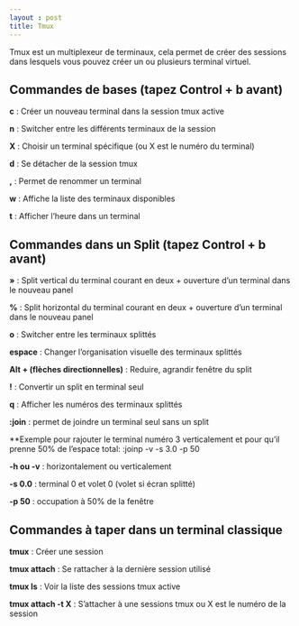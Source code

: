 ```yaml
---
layout : post
title: Tmux
---
```

Tmux est un multiplexeur de terminaux, cela permet de créer des sessions dans lesquels vous pouvez créer un ou plusieurs terminal virtuel.



## Commandes de bases (tapez Control + b avant)



**c** : Créer un nouveau terminal dans la session tmux active

**n** : Switcher entre les différents terminaux de la session

**X** : Choisir un terminal spécifique (ou X est le numéro du terminal)

**d** : Se détacher de la session tmux

**,** : Permet de renommer un terminal

**w** : Affiche la liste des terminaux disponibles

**t** : Afficher l’heure dans un terminal



## Commandes dans un Split (tapez Control + b avant) 



 **»** : Split vertical du terminal courant en deux + ouverture d’un terminal dans le nouveau panel

**%** : Split horizontal du terminal courant en deux + ouverture d’un terminal dans le nouveau panel

**o** : Switcher entre les terminaux splittés

**espace** : Changer l’organisation visuelle des terminaux splittés

**Alt + (flèches directionnelles)** : Reduire, agrandir fenêtre du split

**!** : Convertir un split en terminal seul

**q** : Afficher les numéros des terminaux splittés

**:join** : permet de joindre un terminal seul sans un split

**Exemple pour rajouter le terminal numéro 3 verticalement et pour qu’il prenne 50% de l’espace total:
:joinp -v -s 3.0 -p 50

**-h ou -v** : horizontalement ou verticalement

**-s 0.0** : terminal 0 et volet 0 (volet si écran splitté)

**-p 50** : occupation à 50% de la fenêtre



## Commandes à taper dans un terminal classique



**tmux** : Créer une session

**tmux attach** : Se rattacher à la dernière session utilisé

**tmux ls** : Voir la liste des sessions tmux active

**tmux attach -t X** : S’attacher à une sessions tmux ou X est le numéro de la session
